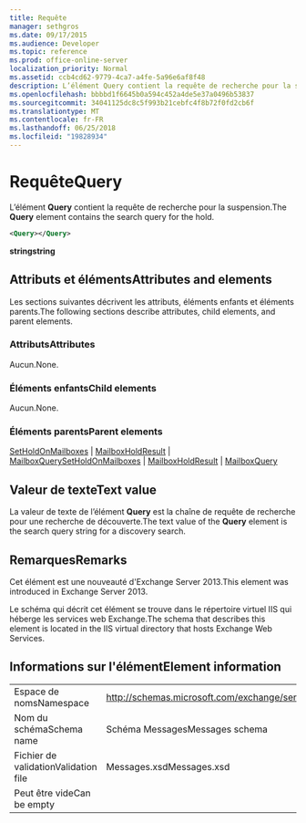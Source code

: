 ```yaml
---
title: Requête
manager: sethgros
ms.date: 09/17/2015
ms.audience: Developer
ms.topic: reference
ms.prod: office-online-server
localization_priority: Normal
ms.assetid: ccb4cd62-9779-4ca7-a4fe-5a96e6af8f48
description: L’élément Query contient la requête de recherche pour la suspension.
ms.openlocfilehash: bbbbd1f6645b0a594c452a4de5e37a0496b53837
ms.sourcegitcommit: 34041125dc8c5f993b21cebfc4f8b72f0fd2cb6f
ms.translationtype: MT
ms.contentlocale: fr-FR
ms.lasthandoff: 06/25/2018
ms.locfileid: "19828934"
---
```

# <a name="query"></a><span data-ttu-id="a380b-103">Requête</span><span class="sxs-lookup"><span data-stu-id="a380b-103">Query</span></span>

<span data-ttu-id="a380b-104">L’élément **Query** contient la requête de recherche pour la suspension.</span><span class="sxs-lookup"><span data-stu-id="a380b-104">The **Query** element contains the search query for the hold.</span></span> 
  
```XML
<Query></Query>
```

 <span data-ttu-id="a380b-105">**string**</span><span class="sxs-lookup"><span data-stu-id="a380b-105">**string**</span></span>
## <a name="attributes-and-elements"></a><span data-ttu-id="a380b-106">Attributs et éléments</span><span class="sxs-lookup"><span data-stu-id="a380b-106">Attributes and elements</span></span>

<span data-ttu-id="a380b-107">Les sections suivantes décrivent les attributs, éléments enfants et éléments parents.</span><span class="sxs-lookup"><span data-stu-id="a380b-107">The following sections describe attributes, child elements, and parent elements.</span></span>
  
### <a name="attributes"></a><span data-ttu-id="a380b-108">Attributs</span><span class="sxs-lookup"><span data-stu-id="a380b-108">Attributes</span></span>

<span data-ttu-id="a380b-109">Aucun.</span><span class="sxs-lookup"><span data-stu-id="a380b-109">None.</span></span>
  
### <a name="child-elements"></a><span data-ttu-id="a380b-110">Éléments enfants</span><span class="sxs-lookup"><span data-stu-id="a380b-110">Child elements</span></span>

<span data-ttu-id="a380b-111">Aucun.</span><span class="sxs-lookup"><span data-stu-id="a380b-111">None.</span></span>
  
### <a name="parent-elements"></a><span data-ttu-id="a380b-112">Éléments parents</span><span class="sxs-lookup"><span data-stu-id="a380b-112">Parent elements</span></span>

<span data-ttu-id="a380b-113">[SetHoldOnMailboxes](setholdonmailboxes.md) | [MailboxHoldResult](mailboxholdresult.md) | [MailboxQuery](mailboxquery.md)</span><span class="sxs-lookup"><span data-stu-id="a380b-113">[SetHoldOnMailboxes](setholdonmailboxes.md) | [MailboxHoldResult](mailboxholdresult.md) | [MailboxQuery](mailboxquery.md)</span></span>
  
## <a name="text-value"></a><span data-ttu-id="a380b-114">Valeur de texte</span><span class="sxs-lookup"><span data-stu-id="a380b-114">Text value</span></span>

<span data-ttu-id="a380b-115">La valeur de texte de l’élément **Query** est la chaîne de requête de recherche pour une recherche de découverte.</span><span class="sxs-lookup"><span data-stu-id="a380b-115">The text value of the **Query** element is the search query string for a discovery search.</span></span> 
  
## <a name="remarks"></a><span data-ttu-id="a380b-116">Remarques</span><span class="sxs-lookup"><span data-stu-id="a380b-116">Remarks</span></span>

<span data-ttu-id="a380b-117">Cet élément est une nouveauté d'Exchange Server 2013.</span><span class="sxs-lookup"><span data-stu-id="a380b-117">This element was introduced in Exchange Server 2013.</span></span>
  
<span data-ttu-id="a380b-118">Le schéma qui décrit cet élément se trouve dans le répertoire virtuel IIS qui héberge les services web Exchange.</span><span class="sxs-lookup"><span data-stu-id="a380b-118">The schema that describes this element is located in the IIS virtual directory that hosts Exchange Web Services.</span></span>
  
## <a name="element-information"></a><span data-ttu-id="a380b-119">Informations sur l'élément</span><span class="sxs-lookup"><span data-stu-id="a380b-119">Element information</span></span>

|||
|:-----|:-----|
|<span data-ttu-id="a380b-120">Espace de noms</span><span class="sxs-lookup"><span data-stu-id="a380b-120">Namespace</span></span>  <br/> |http://schemas.microsoft.com/exchange/services/2006/messages  <br/> |
|<span data-ttu-id="a380b-121">Nom du schéma</span><span class="sxs-lookup"><span data-stu-id="a380b-121">Schema name</span></span>  <br/> |<span data-ttu-id="a380b-122">Schéma Messages</span><span class="sxs-lookup"><span data-stu-id="a380b-122">Messages schema</span></span>  <br/> |
|<span data-ttu-id="a380b-123">Fichier de validation</span><span class="sxs-lookup"><span data-stu-id="a380b-123">Validation file</span></span>  <br/> |<span data-ttu-id="a380b-124">Messages.xsd</span><span class="sxs-lookup"><span data-stu-id="a380b-124">Messages.xsd</span></span>  <br/> |
|<span data-ttu-id="a380b-125">Peut être vide</span><span class="sxs-lookup"><span data-stu-id="a380b-125">Can be empty</span></span>  <br/> ||
   

